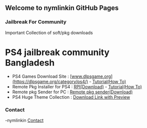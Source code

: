 ## Welcome to nymlinkin GitHub Pages


### Jailbreak For Community

Important Collection of soft/pkg downloads




# PS4 jailbreak community Bangladesh


- PS4 Games Download Site : [www.dlpsgame.org](https://dlpsgame.org/category/ps4/) - [Tutorial(How To)](https://www.facebook.com/UBDgame/videos/2232112383618357/)
- Remote Pkg Installer for PS4 : [RPI(Download)](https://api.pkg-zone.com/attachments/pkgs/REMOTE_PACKAGE_INSTALLER.pkg) - [Tutorial(How To)](https://youtu.be/HlLI8oZKCyc?list=LL)
- Remote pkg Sender for PC : [Remote pkg sender(Download)](https://github.com/iref-use/ps4-remote-pkg-sender/releases)
- PS4 Huge Theme Collection : [Download Link with Preview](https://mega.nz/folder/aUwkma5Y#__-GrZjHvMnRzqmKEZgITQ)










### Contact

-nymlinkin
[Contact](https://www.facebook.com/nymlinkin/)

